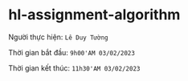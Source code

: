 # hl-assignment-algorithm
Người thực hiện: `Lê Duy Tường`  
  
Thời gian bắt đầu: `9h00'AM 03/02/2023` 
  
Thời gian kết thúc: `11h30'AM 03/02/2023`
